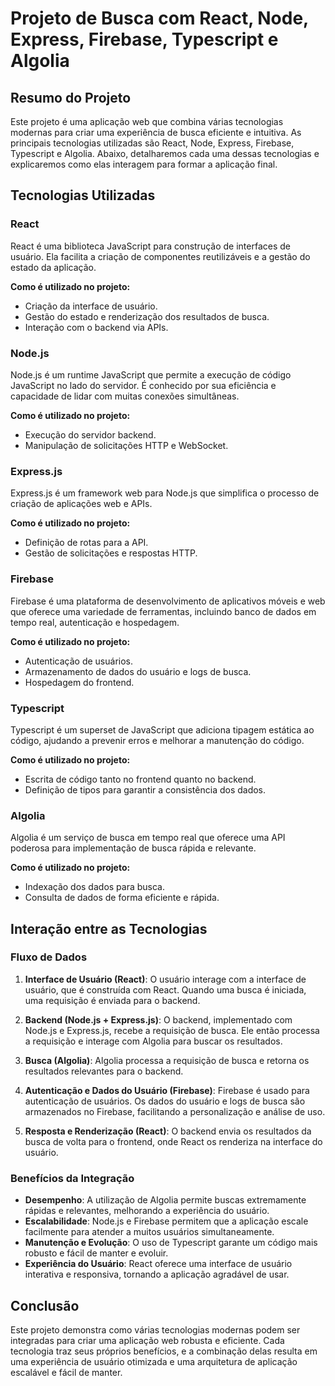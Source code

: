 
# Projeto de Busca com React, Node, Express, Firebase, Typescript e Algolia

## Resumo do Projeto

Este projeto é uma aplicação web que combina várias tecnologias modernas para criar uma experiência de busca eficiente e intuitiva. As principais tecnologias utilizadas são React, Node, Express, Firebase, Typescript e Algolia. Abaixo, detalharemos cada uma dessas tecnologias e explicaremos como elas interagem para formar a aplicação final.

## Tecnologias Utilizadas

### React
React é uma biblioteca JavaScript para construção de interfaces de usuário. Ela facilita a criação de componentes reutilizáveis e a gestão do estado da aplicação.

**Como é utilizado no projeto:**
- Criação da interface de usuário.
- Gestão do estado e renderização dos resultados de busca.
- Interação com o backend via APIs.

### Node.js
Node.js é um runtime JavaScript que permite a execução de código JavaScript no lado do servidor. É conhecido por sua eficiência e capacidade de lidar com muitas conexões simultâneas.

**Como é utilizado no projeto:**
- Execução do servidor backend.
- Manipulação de solicitações HTTP e WebSocket.

### Express.js
Express.js é um framework web para Node.js que simplifica o processo de criação de aplicações web e APIs.

**Como é utilizado no projeto:**
- Definição de rotas para a API.
- Gestão de solicitações e respostas HTTP.

### Firebase
Firebase é uma plataforma de desenvolvimento de aplicativos móveis e web que oferece uma variedade de ferramentas, incluindo banco de dados em tempo real, autenticação e hospedagem.

**Como é utilizado no projeto:**
- Autenticação de usuários.
- Armazenamento de dados do usuário e logs de busca.
- Hospedagem do frontend.

### Typescript
Typescript é um superset de JavaScript que adiciona tipagem estática ao código, ajudando a prevenir erros e melhorar a manutenção do código.

**Como é utilizado no projeto:**
- Escrita de código tanto no frontend quanto no backend.
- Definição de tipos para garantir a consistência dos dados.

### Algolia
Algolia é um serviço de busca em tempo real que oferece uma API poderosa para implementação de busca rápida e relevante.

**Como é utilizado no projeto:**
- Indexação dos dados para busca.
- Consulta de dados de forma eficiente e rápida.

## Interação entre as Tecnologias

### Fluxo de Dados

1. **Interface de Usuário (React)**: O usuário interage com a interface de usuário, que é construída com React. Quando uma busca é iniciada, uma requisição é enviada para o backend.

2. **Backend (Node.js + Express.js)**: O backend, implementado com Node.js e Express.js, recebe a requisição de busca. Ele então processa a requisição e interage com Algolia para buscar os resultados.

3. **Busca (Algolia)**: Algolia processa a requisição de busca e retorna os resultados relevantes para o backend.

4. **Autenticação e Dados do Usuário (Firebase)**: Firebase é usado para autenticação de usuários. Os dados do usuário e logs de busca são armazenados no Firebase, facilitando a personalização e análise de uso.

5. **Resposta e Renderização (React)**: O backend envia os resultados da busca de volta para o frontend, onde React os renderiza na interface do usuário.

### Benefícios da Integração

- **Desempenho**: A utilização de Algolia permite buscas extremamente rápidas e relevantes, melhorando a experiência do usuário.
- **Escalabilidade**: Node.js e Firebase permitem que a aplicação escale facilmente para atender a muitos usuários simultaneamente.
- **Manutenção e Evolução**: O uso de Typescript garante um código mais robusto e fácil de manter e evoluir.
- **Experiência do Usuário**: React oferece uma interface de usuário interativa e responsiva, tornando a aplicação agradável de usar.

## Conclusão

Este projeto demonstra como várias tecnologias modernas podem ser integradas para criar uma aplicação web robusta e eficiente. Cada tecnologia traz seus próprios benefícios, e a combinação delas resulta em uma experiência de usuário otimizada e uma arquitetura de aplicação escalável e fácil de manter.
